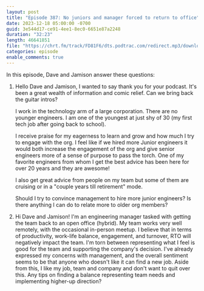 ```yaml
---
layout: post
title: "Episode 387: No juniors and manager forced to return to office"
date: 2023-12-18 05:00:00 -0700
guid: 3e544d17-ce91-4ee1-8ec0-6651e87a2248
duration: "32:23"
length: 46641851
file: "https://chrt.fm/track/FD81F6/dts.podtrac.com/redirect.mp3/download.softskills.audio/sse-387.mp3"
categories: episode
enable_comments: true
---
```


In this episode, Dave and Jamison answer these questions:

1. Hello Dave and Jamison, I wanted to say thank you for your podcast. It's been a great wealth of information and comic relief. Can we bring back the guitar intros?
   
   I work in the technology arm of a large corporation. There are no younger engineers. I am one of the youngest at just shy of 30 (my first tech job after going back to school).
   
   I receive praise for my eagerness to learn and grow and how much I try to engage with the org. I feel like if we hired more Junior engineers it would both increase the engagement of the org and give senior engineers more of a sense of purpose to pass the torch. One of my favorite engineers from whom I get the best advice has been here for over 20 years and they are awesome!
   
   I also get great advice from people on my team but some of them are cruising or in a "couple years till retirement" mode.
   
   Should I try to convince management to hire more junior engineers? Is there anything I can do to relate more to older org members?

2. Hi Dave and Jamison! I'm an engineering manager tasked with getting the team back to an open office (hybrid). My team works very well remotely, with the occasional in-person meetup. I believe that in terms of productivity, work-life balance, engagement, and turnover, RTO will negatively impact the team. I'm torn between representing what I feel is good for the team and supporting the company's decision. I've already expressed my concerns with management, and the overall sentiment seems to be that anyone who doesn't like it can find a new job. Aside from this, I like my job, team and company and don't want to quit over this. Any tips on finding a balance representing team needs and implementing higher-up direction?
